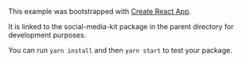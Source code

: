 This example was bootstrapped with [Create React App](https://github.com/facebook/create-react-app).

It is linked to the social-media-kit package in the parent directory for development purposes.

You can run `yarn install` and then `yarn start` to test your package.
